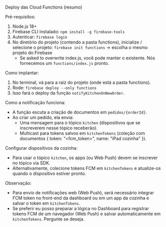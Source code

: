 Deploy das Cloud Functions (resumo)

Pré-requisitos:
1. Node.js 18+
2. Firebase CLI instalado: `npm install -g firebase-tools`
3. Autenticar: `firebase login`
4. No diretório do projeto (contendo a pasta functions), inicialize / selecione o projeto:
   `firebase init functions` -> escolha o mesmo projeto do Firebase
   - Se asked to overwrite index.js, você pode manter o existente. Nós fornecemos um `functions/index.js` pronto.

Como implantar:
1. No terminal, vá para a raiz do projeto (onde está a pasta functions).
2. Rode: `firebase deploy --only functions`
3. Isso fará o deploy da função `notifyKitchenOnNewOrder`.

Como a notificação funciona:
- A função escuta a criação de documentos em `pedidos/{orderId}`.
- Ao criar um pedido, ela envia:
  - Uma mensagem para o tópico `kitchen` (dispositivos que se inscreverem nesse tópico receberão).
  - Multicast para tokens salvos em `kitchenTokens` (coleção com documentos { token: "<fcm_token>", name: "iPad cozinha" }).

Configurar dispositivos da cozinha:
- Para usar o tópico `kitchen`, os apps (ou Web Push) devem se inscrever no tópico via SDK.
- Alternativamente, colecione tokens FCM em `kitchenTokens` e atualize-os quando o dispositivo estiver pronto.

Observação:
- Para envio de notificações web (Web Push), será necessário integrar FCM token no front-end da dashboard ou em um app da cozinha e salvar o token em `kitchenTokens`.
- Se preferir eu posso preparar a lógica no Dashboard para registrar tokens FCM de um navegador (Web Push) e salvar automaticamente em `kitchenTokens`. Pergunte se deseja.
